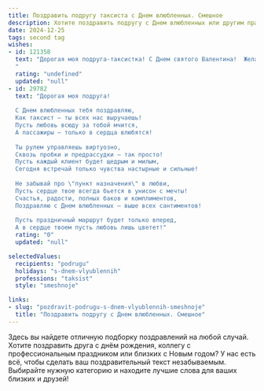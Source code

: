 ```yaml
---
title: Поздравить подругу таксиста с Днем влюбленных. Смешное
description: Хотите поздравить подругу с Днем влюбленных или другим праздником? Наш ИИ создаст незабываемое поздравление, а вы обязательно выделитесь среди других.  
date: 2024-12-25
tags: second tag
wishes:
- id: 121358
  text: "Дорогая моя подруга-таксистка! С Днем святого Валентина!  Желаю тебе, чтобы в твоей жизни было столько же романтики, сколько километров наматывает твой автомобиль, и чтобы все твои пассажиры были такими же приятными, как твой будущий принц (на белом коне, разумеется, или хотя бы на крутом тачке!).  Пусть любовь будет твоим зеленым светом, а счастье — бесконечной трассой!
  "
  rating: "undefined"
  updated: "null"
- id: 29782
  text: "Дорогая моя подруга!
  
  С Днем влюбленных тебя поздравляю,
  Как таксист — ты всех нас выручаешь!
  Пусть любовь всюду за тобой мчится,
  А пассажиры — только в сердца влюбятся!
  
  Ты рулем управляешь виртуозно,
  Сквозь пробки и предрассудки — так просто!
  Пусть каждый клиент будет щедрым и милым,
  Сегодня встречай только чувства настырные и сильные!
  
  Не забывай про \"пункт назначения\" в любви,
  Пусть сердце твое всегда бьется в унисон с мечты!
  Счастья, радости, полных баков и комплиментов,
  Поздравляю с Днем влюбленных — выше всех сантиментов!
  
  Пусть праздничный маршрут будет только вперед,
  А в сердце твоем пусть любовь лишь цветет!"
  rating: "0"
  updated: "null"

selectedValues:
  recipients: "podrugu"
  holidays: "s-dnem-vlyublennih"
  professions: "taksist"
  style: "smeshnoje"

links:
- slug: "pozdravit-podrugu-s-dnem-vlyublennih-smeshnoje"
  title: "Поздравить подругу с Днем влюбленных. Смешное"
---
```


Здесь вы найдете отличную подборку поздравлений на любой случай. 
Хотите поздравить друга с днём рождения, коллегу с профессиональным праздником или близких с Новым годом? У нас есть всё, чтобы сделать ваш поздравительный текст незабываемым. Выбирайте нужную категорию и находите лучшие слова для ваших близких и друзей!
